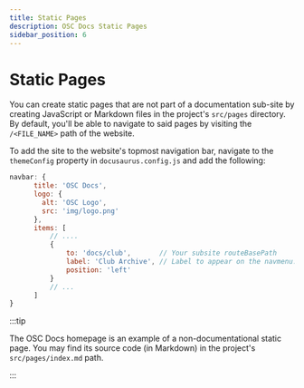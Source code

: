 ```yaml
---
title: Static Pages
description: OSC Docs Static Pages
sidebar_position: 6
---
```


# Static Pages

You can create static pages that are not part of a documentation sub-site by creating JavaScript or Markdown files in the project's `src/pages` directory. By default, you'll be able to navigate to said pages by visiting the `/<FILE_NAME>` path of the website.

To add the site to the website's topmost navigation bar, navigate to the `themeConfig` property in `docusaurus.config.js` and add the following:

```js title="docusaurus.config.js"
navbar: {
      title: 'OSC Docs',
      logo: {
        alt: 'OSC Logo',
        src: 'img/logo.png'
      },
      items: [
		  // ....
		  {
			  to: 'docs/club',       // Your subsite routeBasePath
			  label: 'Club Archive', // Label to appear on the navmenu.
			  position: 'left'
		  }
		  // ...
	  ]
}
```

:::tip

The OSC Docs homepage is an example of a non-documentational static page. You may find its source code (in Markdown) in the project's `src/pages/index.md` path.

:::
